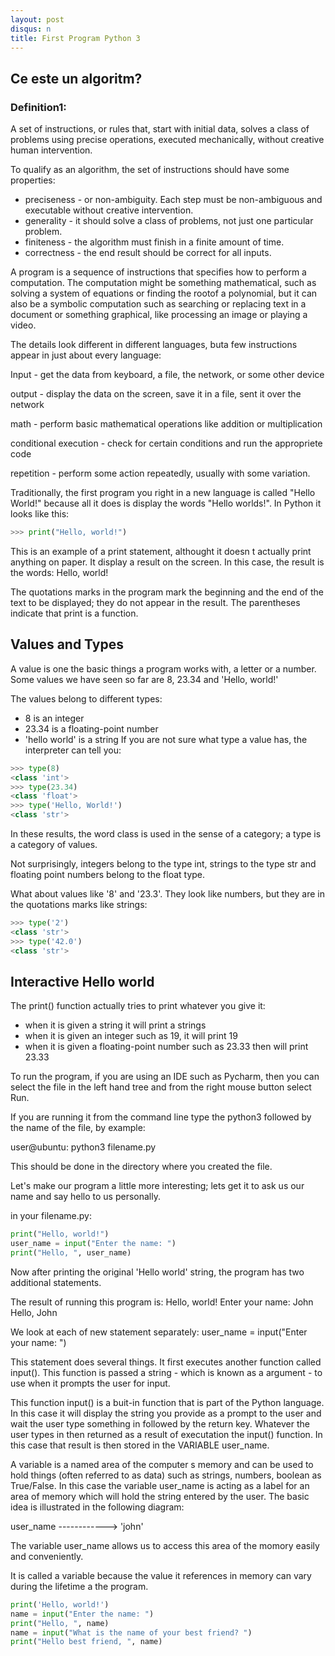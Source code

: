 ```yaml
---
layout: post
disqus: n
title: First Program Python 3
---
```


## Ce este un algoritm?

### Definition1:

A set of instructions, or rules that, start with initial data, solves a class of problems using precise operations, executed mechanically, without creative human intervention.

To qualify as an algorithm, the set of instructions should have some properties:

- preciseness - or non-ambiguity. Each step must be non-ambiguous and executable without creative intervention.
- generality - it should solve a class of problems, not just one particular problem.
- finiteness - the algorithm must finish in a finite amount of time.
- correctness - the end result should be correct for all inputs.

A program is a sequence of instructions that specifies how to perform a computation. The computation might be something mathematical, such as solving a system of equations or finding the rootof a polynomial, but it can also be a symbolic computation such as searching or replacing text in a document or something graphical, like processing an image or playing a video.

The details look different in different languages, buta few instructions appear in just about every language:

Input - get the data from keyboard, a file, the network, or some other device

output - display the data on the screen, save it in a file, sent it over the network

math - perform basic mathematical operations like addition or multiplication

conditional execution - check for certain conditions and run the appropriete code

repetition - perform some action repeatedly, usually with some variation.

Traditionally, the first program you right in a new language is called "Hello World!" because all it does is display the words "Hello worlds!". In Python it looks like
this:
```python
>>> print("Hello, world!")
```

This is an example of a print statement, althought it doesn t actually print anything on paper. It display a result on the screen. In this case, the result is the words: Hello, world!

The quotations marks in the program mark the beginning and the end of the text to be displayed; they do not appear in the result. The parentheses indicate that print is a function.

## Values and Types

A value is one the basic things a program works with, a letter or a number. Some values we have seen so far are 8, 23.34 and 'Hello, world!'

The values belong to different types:

- 8 is an integer
- 23.34 is a floating-point number
- 'hello world' is a string
If you are not sure what type a value has, the interpreter can tell you:

```python
>>> type(8)
<class 'int'>
>>> type(23.34)
<class 'float'>
>>> type('Hello, World!')
<class 'str'>
```

In these results, the word class is used in the sense of a category; a type is a category of values.

Not surprisingly, integers belong to the type int, strings to the type str and floating point numbers belong to the float type.

What about values like '8' and '23.3'. They look like numbers, but they are in the quotations marks like strings:

```python
>>> type('2')
<class 'str'>
>>> type('42.0')
<class 'str'>
```

## Interactive Hello world

The print() function actually tries to print whatever you give it:

- when it is given a string it will print a strings
- when it is given an integer such as 19, it will print 19
- when it is given a floating-point number such as 23.33 then will print 23.33

To run the program, if you are using an IDE such as Pycharm, then you can select the file in the left hand tree and from the right mouse button select Run.

If you are running it from the command line type the python3 followed by the name of the file, by example:

user@ubuntu: python3 filename.py

This should be done in the directory where you created the file.

Let's make our program a little more interesting; lets get it to ask us our name and say hello to us personally.

in your filename.py:

```python
print("Hello, world!")
user_name = input("Enter the name: ")
print("Hello, ", user_name)
```

Now after printing the original 'Hello world' string, the program has two additional statements.

The result of running this program is:
Hello, world!
Enter your name: John
Hello, John

We look at each of new statement separately:
user_name = input("Enter your name: ")

This statement does several things. It first executes another function called input(). This function is passed a string - which is known as a argument - to use when it prompts the user for input.

This function input() is a buit-in function that is part of the Python language. In this case it will display the string you provide as a prompt to the user and wait the user type something in followed by the return key. Whatever the user types in then returned as a result of executation the input() function. In this case that result is then stored in the VARIABLE user_name.

A variable is a named area of the computer s memory and can be used to hold things (often referred to as data) such as strings, numbers, boolean as True/False. In this case the variable user_name is acting as a label for an area of memory which will hold the string entered by the user. The basic idea is illustrated in the following  diagram:

user_name  ------------> 'john'

The variable user_name allows us to access this area of the momory easily and conveniently.

It is called a variable because the value it references in memory can vary during the lifetime a the program.

```python
print('Hello, world!')
name = input("Enter the name: ")
print("Hello, ", name)
name = input("What is the name of your best friend? ")
print("Hello best friend, ", name)
```
